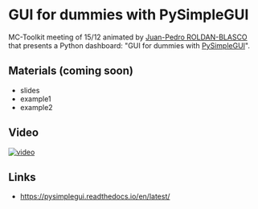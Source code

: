 # GUI for dummies with PySimpleGUI

MC-Toolkit meeting of 15/12 animated by [Juan-Pedro ROLDAN-BLASCO](http://pp.ige-grenoble.fr/pageperso/roldanbj/) that presents a Python dashboard: "GUI for dummies with [PySimpleGUI](https://pysimplegui.readthedocs.io/en/latest/)".

## Materials (coming soon)

- slides
- example1
- example2

## Video

[![video](https://img.youtube.com/vi/rZ7c3bjgP40/0.jpg)](https://youtu.be/rZ7c3bjgP40)

## Links

  - https://pysimplegui.readthedocs.io/en/latest/
